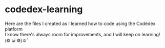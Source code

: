 # codedex-learning

Here are the files I created as I learned how to code using the Codédex platform  
I know there's always room for improvements, and I will keep on learning! (❁´ω`❁)*✲ﾟ*    